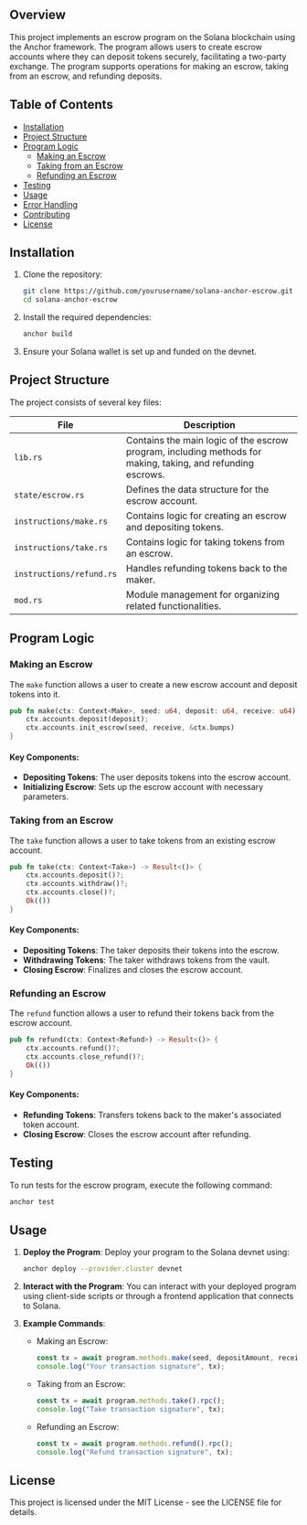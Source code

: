 ## Overview
This project implements an escrow program on the Solana blockchain using the Anchor framework. The program allows users to create escrow accounts where they can deposit tokens securely, facilitating a two-party exchange. The program supports operations for making an escrow, taking from an escrow, and refunding deposits.

## Table of Contents
- [Installation](#installation)
- [Project Structure](#project-structure)
- [Program Logic](#program-logic)
  - [Making an Escrow](#making-an-escrow)
  - [Taking from an Escrow](#taking-from-an-escrow)
  - [Refunding an Escrow](#refunding-an-escrow)
- [Testing](#testing)
- [Usage](#usage)
- [Error Handling](#error-handling)
- [Contributing](#contributing)
- [License](#license)

## Installation
1. Clone the repository:
   ```bash
   git clone https://github.com/yourusername/solana-anchor-escrow.git
   cd solana-anchor-escrow
   ```

2. Install the required dependencies:
   ```bash
   anchor build
   ```

3. Ensure your Solana wallet is set up and funded on the devnet.

## Project Structure
The project consists of several key files:

| File                  | Description                                                   |
|-----------------------|---------------------------------------------------------------|
| `lib.rs`              | Contains the main logic of the escrow program, including methods for making, taking, and refunding escrows. |
| `state/escrow.rs`     | Defines the data structure for the escrow account.           |
| `instructions/make.rs`| Contains logic for creating an escrow and depositing tokens. |
| `instructions/take.rs`| Contains logic for taking tokens from an escrow.             |
| `instructions/refund.rs`| Handles refunding tokens back to the maker.                |
| `mod.rs`              | Module management for organizing related functionalities.    |


## Program Logic

### Making an Escrow
The `make` function allows a user to create a new escrow account and deposit tokens into it.

```rust
pub fn make(ctx: Context<Make>, seed: u64, deposit: u64, receive: u64) -> Result<()> {
    ctx.accounts.deposit(deposit);
    ctx.accounts.init_escrow(seed, receive, &ctx.bumps)
}
```
#### Key Components:
- **Depositing Tokens**: The user deposits tokens into the escrow account.
- **Initializing Escrow**: Sets up the escrow account with necessary parameters.

### Taking from an Escrow
The `take` function allows a user to take tokens from an existing escrow account.

```rust
pub fn take(ctx: Context<Take>) -> Result<()> {
    ctx.accounts.deposit()?;
    ctx.accounts.withdraw()?;
    ctx.accounts.close()?;
    Ok(())
}
```
#### Key Components:
- **Depositing Tokens**: The taker deposits their tokens into the escrow.
- **Withdrawing Tokens**: The taker withdraws tokens from the vault.
- **Closing Escrow**: Finalizes and closes the escrow account.

### Refunding an Escrow
The `refund` function allows a user to refund their tokens back from the escrow account.

```rust
pub fn refund(ctx: Context<Refund>) -> Result<()> {
    ctx.accounts.refund()?;
    ctx.accounts.close_refund()?;
    Ok(())
}
```
#### Key Components:
- **Refunding Tokens**: Transfers tokens back to the maker's associated token account.
- **Closing Escrow**: Closes the escrow account after refunding.

## Testing
To run tests for the escrow program, execute the following command:

```bash
anchor test
```
## Usage
1. **Deploy the Program**: Deploy your program to the Solana devnet using:
   ```bash
   anchor deploy --provider.cluster devnet
   ```

2. **Interact with the Program**: You can interact with your deployed program using client-side scripts or through a frontend application that connects to Solana.

3. **Example Commands**:
   - Making an Escrow:
     ```javascript
     const tx = await program.methods.make(seed, depositAmount, receiveAmount).rpc();
     console.log("Your transaction signature", tx);
     ```
   - Taking from an Escrow:
     ```javascript
     const tx = await program.methods.take().rpc();
     console.log("Take transaction signature", tx);
     ```
   - Refunding an Escrow:
     ```javascript
     const tx = await program.methods.refund().rpc();
     console.log("Refund transaction signature", tx);
     ```
## License
This project is licensed under the MIT License - see the LICENSE file for details.
